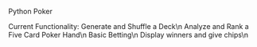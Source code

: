 Python Poker

Current Functionality:
  Generate and Shuffle a Deck\n
  Analyze and Rank a Five Card Poker Hand\n
  Basic Betting\n
  Display winners and give chips\n
